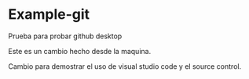 # Example-git
Prueba para probar github desktop

Este es un cambio hecho desde la maquina.

Cambio para demostrar el uso de visual studio code y el source control.


